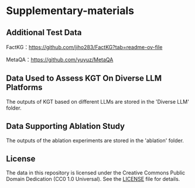 # Supplementary-materials

## Additional Test Data

FactKG：https://github.com/jiho283/FactKG?tab=readme-ov-file

MetaQA：https://github.com/yuyuz/MetaQA

## Data Used to Assess KGT On Diverse LLM Platforms 

The outputs of KGT based on different LLMs are stored in the 'Diverse LLM' folder. 


## Data Supporting Ablation Study
The outputs of the ablation experiments are stored in the 'ablation' folder.

## License
The data in this repository is licensed under the Creative Commons Public Domain Dedication (CC0 1.0 Universal). See the [LICENSE](LICENSE) file for details.
